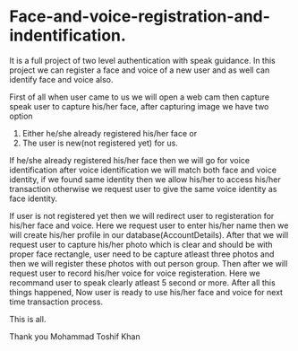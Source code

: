# Face-and-voice-registration-and-indentification.

It is a full project of two level authentication with speak guidance. In this project we can register a face and voice of a new user and as well can identify face and voice also.

First of all when user came to us we will open a web cam then capture speak user to capture his/her face, after capturing image we have two option 

1) Either he/she already registered his/her face or 
2) The user is new(not registered yet) for us.

If he/she already registered his/her face then we will go for voice identification after voice identification we will match both face and voice identity, if we found same identity then we allow his/her to access his/her transaction otherwise we request user to give the same voice identity as face identity.

If user is not registered yet then we will redirect user to registeration for his/her face and voice. Here we request user to enter his/her name then we will create his/her profile in our database(AccountDetails). After that we will request user to capture his/her photo which is clear and should be with proper face rectangle, user need to be capture atleast three photos and then we will register these photos with out person group. Then after we will request user to record his/her voice for voice registeration. Here we recommand user to speak clearly atleast 5 second or more. After all this things happened, Now user is ready to use his/her face and voice for next time transaction process.

This is all.

Thank you
Mohammad Toshif Khan
